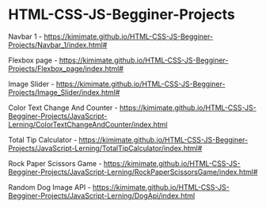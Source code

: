 # HTML-CSS-JS-Begginer-Projects
 
Navbar 1 - https://kimimate.github.io/HTML-CSS-JS-Begginer-Projects/Navbar_1/index.html#

Flexbox page - https://kimimate.github.io/HTML-CSS-JS-Begginer-Projects/Flexbox_page/index.html#

Image Slider - https://kimimate.github.io/HTML-CSS-JS-Begginer-Projects/Image_Slider/index.html#

Color Text Change And Counter - https://kimimate.github.io/HTML-CSS-JS-Begginer-Projects/JavaScript-Lerning/ColorTextChangeAndCounter/index.html

Total Tip Calculator - https://kimimate.github.io/HTML-CSS-JS-Begginer-Projects/JavaScript-Lerning/TotalTipCalculator/index.html#

Rock Paper Scissors Game - https://kimimate.github.io/HTML-CSS-JS-Begginer-Projects/JavaScript-Lerning/RockPaperScissorsGame/index.html#

Random Dog Image API - https://kimimate.github.io/HTML-CSS-JS-Begginer-Projects/JavaScript-Lerning/DogApi/index.html